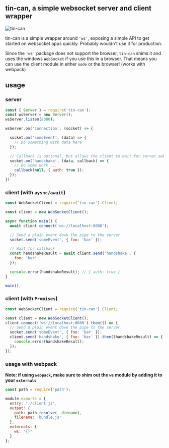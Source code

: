 ## tin-can, a simple websocket server and client wrapper

![tin-can](http://clipart-library.com/img/1411739.gif)

tin-can is a simple wrapper around `'ws'`, exposing a simple API to get started on websocket apps quickly.
Probably wouldn't use it for production.

Since the `'ws'` package does not support the browser, `tin-can` shims it and uses the windows `WebSocket` if you use this in a browser. That means you can use the client module in either `node` or the browser! (works with webpack)

## usage
### server
```js
const { Server } = require('tin-can');
const wsServer = new Server();
wsServer.listen(8080);

wsServer.on('connection', (socket) => {

  socket.on('someEvent', (data) => {
    // Do something with data here
  });

  // Callback is optional, but allows the client to wait for server awknowledgement of sent events!
  socket.on('handshake', (data, callback) => {
    // Do some work ...
    callback(null, { auth: true });
  });
})
```

### client (with `aysnc/await`)
```js
const WebSocketClient = require('tin-can').Client;

const client = new WebSocketClient();

async function main() {
  await client.connect('ws://localhost:8080');

  // Send a plain event down the pipe to the server.
  socket.send('someEvent', { foo: 'bar' });

  // Wait for callback
  const handshakeResult = await client.send('handshake', {
    foo: 'bar'
  });

  console.error(handshakeResult); // { auth: true }
}

main();
```

### client (with `Promises`)
```js
const WebSocketClient = require('tin-can').Client;

const client = new WebSocketClient();
client.connect('ws://localhost:8080').then(() => {
  // Send a plain event down the pipe to the server.
  socket.send('someEvent', { foo: 'bar' });
  client.send('handshake', { foo: 'bar' }).then((handshakeResult) => {
    console.error(handshakeResult);
  });
});
```


### usage with webpack
**Note: if using `webpack`, make sure to shim out the `ws` module by adding it to your `externals`**
```js
const path = require('path');

module.exports = {
  entry: './client.js',
  output: {
    path: path.resolve(__dirname),
    filename: 'bundle.js'
  },
  externals: {
    ws: "{}"
  }
};
```
